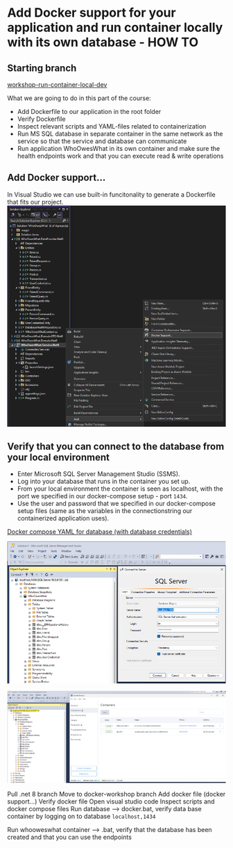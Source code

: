 # Add Docker support for your application and run container locally with its own database - HOW TO

## Starting branch
[workshop-run-container-local-dev](https://github.com/sopra-steria-norge/WhoOwesWhat-net8/tree/workshop-run-container-local-dev)

What we are going to do in this part of the course:
- Add Dockerfile to our application in the root folder
- Verify Dockerfile
- Inspect relevant scripts and YAML-files related to containerization
- Run MS SQL database in separate container in the same network as the service so that the service and database can communicate
- Run application WhoOwesWhat in its own container and make sure the health endpoints work and that you can execute read & write operations

## Add Docker support...
In Visual Studio we can use built-in funcitonality to generate a Dockerfile that fits our project.
![Add Docker support...](https://github.com/sopra-steria-norge/cloud-akademiet-course-files/blob/main/images/run-container-local-dev/add-docker-support.png)


## Verify that you can connect to the database from your local environment
- Enter Microsoft SQL Server Management Studio (SSMS). 
- Log into your database that runs in the container you set up. 
- From your local environment the container is seen as localhost, with the port we specified in our docker-compose setup - port `1434`. 
- Use the user and password that we specified in our docker-compose setup files (same as the variables in the connectionstring our containerized application uses).

[Docker compose YAML for database (with database credentials)](https://github.com/sopra-steria-norge/WhoOwesWhat-net8/blob/main/database/docker-compose.yml)

![Login - containerized database](https://github.com/sopra-steria-norge/cloud-akademiet-course-files/blob/main/images/run-container-local-dev/login-container-db.png)

![Verify database connection and that database is connected](https://github.com/sopra-steria-norge/cloud-akademiet-course-files/blob/main/images/run-container-local-dev/verify-database-created.png)

Pull .net 8 branch
Move to docker-workshop branch
Add docker file (docker support...)
Verify docker file
Open visual studio code
Inspect scripts and docker compose files
Run database --> docker.bat, verify data base container by logging on to database `localhost,1434`

Run whooweswhat container --> .bat, verify that the database has been created and that you can use the endpoints

